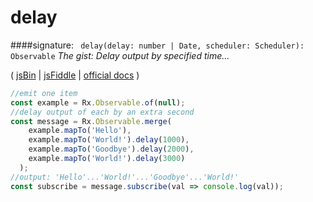 # delay
####signature: ` delay(delay: number | Date, scheduler: Scheduler): Observable`
*The gist: Delay output by specified time...*

( [jsBin](http://jsbin.com/zebatixije/1/edit?js,console) | [jsFiddle](https://jsfiddle.net/qg6qfqLz/48/) | [official docs](http://reactivex.io/rxjs/class/es6/Observable.js~Observable.html#instance-method-delay) )
```js
//emit one item
const example = Rx.Observable.of(null);
//delay output of each by an extra second
const message = Rx.Observable.merge(
    example.mapTo('Hello'),
    example.mapTo('World!').delay(1000),
    example.mapTo('Goodbye').delay(2000),
    example.mapTo('World!').delay(3000)
  );
//output: 'Hello'...'World!'...'Goodbye'...'World!'
const subscribe = message.subscribe(val => console.log(val));
```